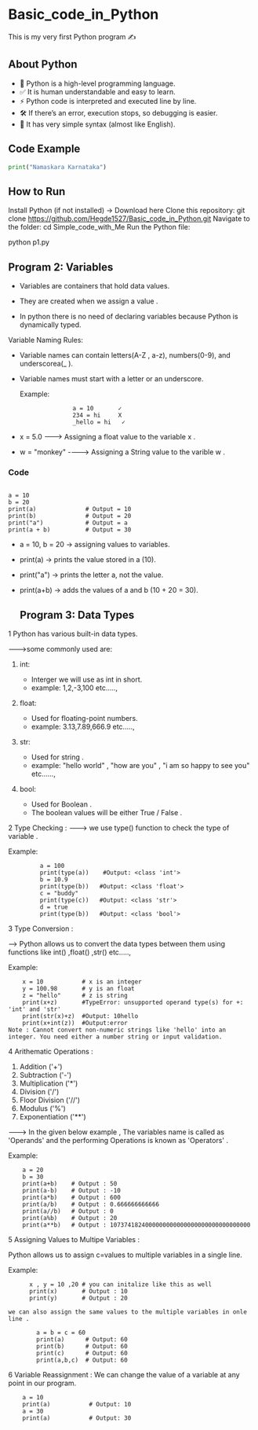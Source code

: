 # Basic_code_in_Python

This is my very first Python program ✍️

## About Python
- 🐍 Python is a high-level programming language.  
- ✅ It is human understandable and easy to learn.  
- ⚡ Python code is interpreted and executed line by line.  
- 🛠️ If there’s an error, execution stops, so debugging is easier.  
- 📖 It has very simple syntax (almost like English).  

## Code Example
```python
print("Namaskara Karnataka")
````
## How to Run

Install Python (if not installed) → Download here
Clone this repository:
git clone https://github.com/Hegde1527/Basic_code_in_Python.git
Navigate to the folder:
cd Simple_code_with_Me
Run the Python file:

python p1.py


## Program 2: Variables 

* Variables are containers that hold data values.
  
* They are created when we assign a value .
  
* In python there is no need of declaring variables because Python is dynamically typed.
  

Variable Naming Rules:

* Variable names can contain letters(A-Z , a-z), numbers(0-9), and underscorea(_ ).
  
* Variable names must start with a letter or an underscore.
  
  Example:
  ```
                 a = 10       ✓
                 234 = hi     X
                 _hello = hi   ✓
  
* x = 5.0
  ---> Assigning a float value to the variable x .
* w = "monkey"
  ----> Assigning a String value to the varible w .

### Code
```

a = 10
b = 20
print(a)              # Output = 10
print(b)              # Output = 20
print("a")            # Output = a
print(a + b)          # Output = 30

```
* a = 10, b = 20 → assigning values to variables.

* print(a) → prints the value stored in a (10).

* print("a") → prints the letter a, not the value.

* print(a+b) → adds the values of a and b (10 + 20 = 30).

  ## Program 3: Data Types

1 Python has various built-in data types.
  
  --->some commonly used are:
  
  1. int:
      * Interger we will use as int in short.
      * example: 1,2,-3,100 etc.....,
  
  
  2. float:
      * Used for floating-point numbers.
      * example: 3.13,7.89,666.9 etc.....,
  
  
  3. str:
      * Used for string .
      * example: "hello world" , "how are you" , "i am so happy to see you" etc......,
  
  
  4. bool:
      * Used for Boolean .
      * The boolean values will be either True / False .
  

2 Type Checking :
   ---> we use type() function to check the type of variable .
  
  Example:
  ```
           a = 100
           print(type(a))    #Output: <class 'int'>
           b = 10.9
           print(type(b))   #Output: <class 'float'>
           c = "buddy"
           print(type(c))   #Output: <class 'str'>
           d = true
           print(type(b))   #Output: <class 'bool'>
```

3 Type Conversion :

   --> Python allows us to convert the data types between them using functions like int() ,float() ,str() etc.....,

  Example:
  ```
      x = 10           # x is an integer
      y = 100.98       # y is an float
      z = "hello"      # z is string
      print(x+z)       #TypeError: unsupported operand type(s) for +: 'int' and 'str'
      print(str(x)+z)  #Output: 10hello
      print(x+int(z))  #Output:error
  Note : Cannot convert non-numeric strings like 'hello' into an integer. You need either a number string or input validation.
  ```

4 Arithematic Operations :
  1. Addition ('+')
  2. Subtraction ('-')
  3. Multiplication ('*')
  4. Division ('/')
  5. Floor Division ('//')
  6. Modulus ('%')
  7. Exponentiation ('**')

     
---> In the given below example , The variables name is called as 'Operands' and the performing Operations is known as 'Operators' .  

Example:
```
    a = 20
    b = 30
    print(a+b)    # Output : 50
    print(a-b)    # Output : -10
    print(a*b)    # Output : 600
    print(a/b)    # Output : 0.666666666666
    print(a//b)   # Output : 0
    print(a%b)    # Output : 20
    print(a**b)   # Output : 1073741824000000000000000000000000000000
```


5 Assigning Values to Multipe Variables :

  Python allows us to assign c=values to multiple variables in a single line.

  Example:
  ```
        x , y = 10 ,20 # you can initalize like this as well
        print(x)       # Output : 10
        print(y)       # Output : 20

we can also assign the same values to the multiple variables in onle line .

```
```
        a = b = c = 60
        print(a)      # Output: 60
        print(b)      # Output: 60
        print(c)      # Output: 60
        print(a,b,c)  # Output: 60

```
6 Variable Reassignment :
 We can change the value of a variable at any point in our program.
 ```
     a = 10
     print(a)           # Output: 10
     a = 30
     print(a)           # Output: 30
```
 




                
  

